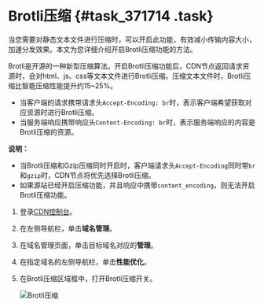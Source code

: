 # Brotli压缩 {#task_371714 .task}

当您需要对静态文本文件进行压缩时，可以开启此功能，有效减小传输内容大小，加速分发效果。本文为您详细介绍开启Brotli压缩功能的方法。

Brotli是开源的一种新型压缩算法。开启Brotli压缩功能后，CDN节点返回请求资源时，会对html、js、css等文本文件进行Brotli压缩。压缩文本文件时，Brotli压缩比智能压缩性能提升约15~25%。

-   当客户端的请求携带请求头`Accept-Encoding: br`时，表示客户端希望获取对应资源时进行Brotli压缩。
-   当服务端响应携带响应头`Content-Encoding: br`时，表示服务端响应的内容是Brotli压缩的资源。

**说明：** 

-   当Brotli压缩和Gzip压缩同时开启时，客户端请求头`Accept-Encoding`同时带`br`和`gzip`时，CDN节点将优先选择Brotli压缩。
-   如果源站已经开启压缩功能，并且响应中携带`content_encoding`，则无法开启Brotli压缩功能。

1.  登录[CDN控制台](https://cdn.console.aliyun.com)。
2.  在左侧导航栏，单击**域名管理**。
3.  在域名管理页面，单击目标域名对应的**管理**。
4.  在指定域名的左侧导航栏，单击**性能优化**。
5.  在Brotli压缩区域框中，打开Brotli压缩开关。 

    ![Brotli压缩](http://static-aliyun-doc.oss-cn-hangzhou.aliyuncs.com/assets/img/301855/156774111548022_zh-CN.png)


